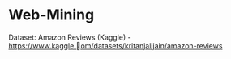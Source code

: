 # Web-Mining
Dataset: Amazon Reviews (Kaggle) -
https://www.kaggle.􏰁om/datasets/kritanjalijain/amazon-reviews